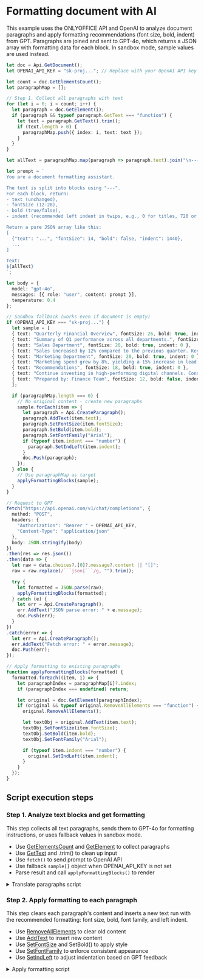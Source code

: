# Formatting document with AI

This example uses the ONLYOFFICE API and OpenAI to analyze document paragraphs and apply formatting recommendations (font size, bold, indent) from GPT. Paragraphs are joined and sent to GPT-4o, which returns a JSON array with formatting data for each block. In sandbox mode, sample values are used instead.

```ts editor-docx zoom=60
let doc = Api.GetDocument();
let OPENAI_API_KEY = "sk-proj..."; // Replace with your OpenAI API key

let count = doc.GetElementsCount();
let paragraphMap = [];

// Step 1. Collect all paragraphs with text
for (let i = 0; i < count; i++) {
  let paragraph = doc.GetElement(i);
  if (paragraph && typeof paragraph.GetText === "function") {
    let text = paragraph.GetText().trim();
    if (text.length > 0) {
      paragraphMap.push({ index: i, text: text });
    }
  }
}

let allText = paragraphMap.map(paragraph => paragraph.text).join("\n---\n");

let prompt = `
You are a document formatting assistant.

The text is split into blocks using "---".
For each block, return:
- text (unchanged),
- fontSize (12-28),
- bold (true/false),
- indent (recommended left indent in twips, e.g., 0 for titles, 720 or 1440 for paragraphs)

Return a pure JSON array like this:
[
  {"text": "...", "fontSize": 14, "bold": false, "indent": 1440},
  ...
]

Text:
${allText}
`;

let body = {
  model: "gpt-4o",
  messages: [{ role: "user", content: prompt }],
  temperature: 0.4
};

// Sandbox fallback (works even if document is empty)
if (OPENAI_API_KEY === "sk-proj...") {
  let sample = [
  { text: "Quarterly Financial Overview", fontSize: 26, bold: true, indent: 0 },
  { text: "Summary of Q1 performance across all departments.", fontSize: 14, bold: false, indent: 0 },
  { text: "Sales Department", fontSize: 20, bold: true, indent: 0 },
  { text: "Sales increased by 12% compared to the previous quarter. Key factors include expanded outreach and promotional campaigns.", fontSize: 14, bold: false, indent: 0 },
  { text: "Marketing Department", fontSize: 20, bold: true, indent: 0 },
  { text: "Marketing spend grew by 8%, yielding a 15% increase in lead generation. Social media engagement reached new highs.", fontSize: 14, bold: false, indent: 0 },
  { text: "Recommendations", fontSize: 18, bold: true, indent: 0 },
  { text: "Continue investing in high-performing digital channels. Consider reallocating underused budget from offline campaigns.", fontSize: 13, bold: false, indent: 0 },
  { text: "Prepared by: Finance Team", fontSize: 12, bold: false, indent: 0 }
  ];

  if (paragraphMap.length === 0) {
    // No original content - create new paragraphs
    sample.forEach(item => {
      let paragraph = Api.CreateParagraph();
      paragraph.AddText(item.text);
      paragraph.SetFontSize(item.fontSize);
      paragraph.SetBold(item.bold);
      paragraph.SetFontFamily("Arial");
      if (typeof item.indent === "number") {
        paragraph.SetIndLeft(item.indent);
      }
      doc.Push(paragraph);
    });
  } else {
    // Use paragraphMap as target
    applyFormattingBlocks(sample);
  }
}

// Request to GPT
fetch("https://api.openai.com/v1/chat/completions", {
  method: "POST",
  headers: {
    "Authorization": "Bearer " + OPENAI_API_KEY,
    "Content-Type": "application/json"
  },
  body: JSON.stringify(body)
})
.then(res => res.json())
.then(data => {
  let raw = data.choices?.[0]?.message?.content || "[]";
  raw = raw.replace(/```json|```/g, "").trim();

  try {
    let formatted = JSON.parse(raw);
    applyFormattingBlocks(formatted);
  } catch (e) {
    let err = Api.CreateParagraph();
    err.AddText("JSON parse error: " + e.message);
    doc.Push(err);
  }
})
.catch(error => {
  let err = Api.CreateParagraph();
  err.AddText("Fetch error: " + error.message);
  doc.Push(err);
});

// Apply formatting to existing paragraphs
function applyFormattingBlocks(formatted) {
  formatted.forEach((item, i) => {
    let paragraphIndex = paragraphMap[i]?.index;
    if (paragraphIndex === undefined) return;

    let original = doc.GetElement(paragraphIndex);
    if (original && typeof original.RemoveAllElements === "function") {
      original.RemoveAllElements();

      let textObj = original.AddText(item.text);
      textObj.SetFontSize(item.fontSize);
      textObj.SetBold(item.bold);
      textObj.SetFontFamily("Arial");

      if (typeof item.indent === "number") {
        original.SetIndLeft(item.indent);
      }
    }
  });
}
```

## Script execution steps

### Step 1. Analyze text blocks and get formatting

This step collects all text paragraphs, sends them to GPT-4o for formatting instructions, or uses fallback values in sandbox mode.

- Use [GetElementsCount](../../usage-api/text-document-api/ApiDocument/Methods/GetElementsCount.md) and [GetElement](../../usage-api/text-document-api/ApiDocument/Methods/GetElement.md) to collect paragraphs
- Use [GetText](../../usage-api/text-document-api/ApiParagraph/Methods/GetText.md) and .trim() to clean up input
- Use `fetch()` to send prompt to OpenAI API
- Use fallback `sample[]` object when OPENAI_API_KEY is not set
- Parse result and call `applyFormattingBlocks()` to render

<details>
  <summary>Translate paragraphs script</summary>

    ```ts
    let OPENAI_API_KEY = "sk-proj..."; // Replace with your OpenAI API key

    let count = doc.GetElementsCount();
    let paragraphMap = [];

    // Collect all paragraphs with text
    for (let i = 0; i < count; i++) {
      let paragraph = doc.GetElement(i);
      if (paragraph && typeof paragraph.GetText === "function") {
        let text = paragraph.GetText().trim();
        if (text.length > 0) {
          paragraphMap.push({ index: i, text: text });
        }
      }
    }

    let allText = paragraphMap.map(paragraph => paragraph.text).join("\n---\n");

    let prompt = `
You are a document formatting assistant.

The text is split into blocks using "---".
For each block, return:
- text (unchanged),
- fontSize (12-28),
- bold (true/false),
- indent (recommended left indent in twips, e.g., 0 for titles, 720 or 1440 for paragraphs)

Return a pure JSON array like this:
[
  {"text": "...", "fontSize": 14, "bold": false, "indent": 1440},
  ...
]

Text:
${allText}
`;

    let body = {
      model: "gpt-4o",
      messages: [{ role: "user", content: prompt }],
      temperature: 0.4
    };

    // Sandbox fallback (works even if document is empty)
    if (OPENAI_API_KEY === "sk-proj...") {
      let sample = [
      { text: "Quarterly Financial Overview", fontSize: 26, bold: true, indent: 0 },
      { text: "Summary of Q1 performance across all departments.", fontSize: 14, bold: false, indent: 1440 },
      { text: "Sales Department", fontSize: 20, bold: true, indent: 0 },
      { text: "Sales increased by 12% compared to the previous quarter. Key factors include expanded outreach and promotional campaigns.", fontSize: 14, bold: false, indent: 1440 },
      { text: "Marketing Department", fontSize: 20, bold: true, indent: 0 },
      { text: "Marketing spend grew by 8%, yielding a 15% increase in lead generation. Social media engagement reached new highs.", fontSize: 14, bold: false, indent: 1440 },
      { text: "Recommendations", fontSize: 18, bold: true, indent: 0 },
      { text: "Continue investing in high-performing digital channels. Consider reallocating underused budget from offline campaigns.", fontSize: 13, bold: false, indent: 1440 },
      { text: "Prepared by: Finance Team", fontSize: 12, bold: false, indent: 2880 }
      ];

      if (paragraphMap.length === 0) {
        // No original content - create new paragraphs
        sample.forEach(item => {
          let paragraph = Api.CreateParagraph();
          paragraph.AddText(item.text);
          paragraph.SetFontSize(item.fontSize);
          paragraph.SetBold(item.bold);
          paragraph.SetFontFamily("Arial");
          if (typeof item.indent === "number") {
            paragraph.SetIndLeft(item.indent);
          }
          doc.Push(paragraph);
        });
      } else {
        // Use paragraphMap as target
        applyFormattingBlocks(sample);
      }

      return;
    }

    // Request to GPT
    fetch("https://api.openai.com/v1/chat/completions", {
      method: "POST",
      headers: {
        "Authorization": "Bearer " + OPENAI_API_KEY,
        "Content-Type": "application/json"
      },
      body: JSON.stringify(body)
    })
    .then(res => res.json())
    .then(data => {
      let raw = data.choices?.[0]?.message?.content || "[]";
      raw = raw.replace(/```json|```/g, "").trim();

      try {
        let formatted = JSON.parse(raw);
        applyFormattingBlocks(formatted);
      } catch (e) {
        let err = Api.CreateParagraph();
        err.AddText("JSON parse error: " + e.message);
        doc.Push(err);
      }
    })
    .catch(error => {
      let err = Api.CreateParagraph();
      err.AddText("Fetch error: " + error.message);
      doc.Push(err);
    });
    ```

</details>

### Step 2. Apply formatting to each paragraph

This step clears each paragraph's content and inserts a new text run with the recommended formatting: font size, bold, font family, and left indent.

- Use [RemoveAllElements](../../usage-api/text-document-api/ApiDocument/Methods/RemoveAllElements.md) to clear old content
- Use [AddText](../../usage-api/text-document-api/ApiParagraph/Methods/AddText.md) to insert new content
- Use [SetFontSize](../../usage-api/text-document-api/ApiParagraph/Methods/SetFontSize.md) and SetBold() to apply style
- Use [SetFontFamily](../../usage-api/text-document-api/ApiParagraph/Methods/SetFontFamily.md) to enforce consistent appearance
- Use [SetIndLeft](../../usage-api/text-document-api/ApiParagraph/Methods/SetIndLeft.md) to adjust indentation based on GPT feedback

<details>
  <summary>Apply formatting script</summary>

    ```ts
    // Apply formatting to paragraphs
    function applyFormattingBlocks(formatted) {
      formatted.forEach((item, i) => {
        let paragraphIndex = paragraphMap[i]?.index;
        if (paragraphIndex === undefined) return;

        let original = doc.GetElement(paragraphIndex);
        if (original && typeof original.RemoveAllElements === "function") {
          original.RemoveAllElements();

          let textObj = original.AddText(item.text);
          textObj.SetFontSize(item.fontSize);
          textObj.SetBold(item.bold);
          textObj.SetFontFamily("Arial");

          if (typeof item.indent === "number") {
            original.SetIndLeft(item.indent);
          }
        }
      });
    }
    ```

</details>